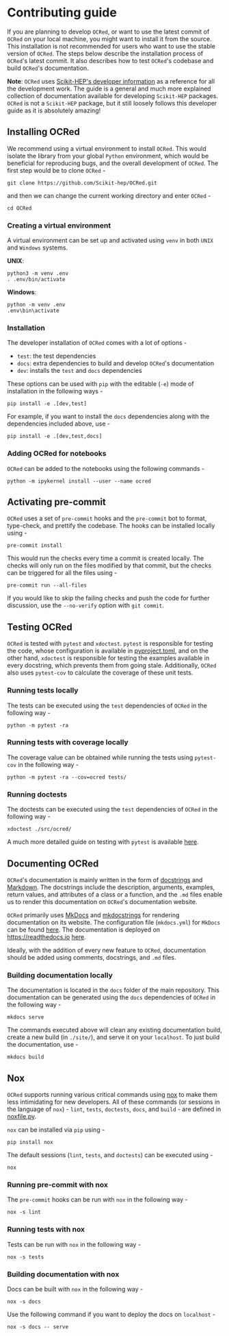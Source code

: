 # Contributing guide

If you are planning to develop `OCRed`, or want to use the latest commit of `OCRed` on your local machine, you might want to install it from the source. This installation is not recommended for users who want to use the stable version of `OCRed`. The steps below describe the installation process of `OCRed`'s latest commit. It also describes how to test `OCRed`'s codebase and build `OCRed`'s documentation.

**Note**: `OCRed` uses [Scikit-HEP's developer information](https://scikit-hep.org/developer) as a reference for all the development work. The guide is a general and much more explained collection of documentation available for developing `Scikit-HEP` packages. `OCRed` is not a `Scikit-HEP` package, but it still loosely follows this developer guide as it is absolutely amazing!

## Installing OCRed

We recommend using a virtual environment to install `OCRed`. This would isolate the library from your global `Python` environment, which would be beneficial for reproducing bugs, and the overall development of `OCRed`. The first step would be to clone `OCRed` -

```
git clone https://github.com/Scikit-hep/OCRed.git
```

and then we can change the current working directory and enter `OCRed` -

```
cd OCRed
```

### Creating a virtual environment

A virtual environment can be set up and activated using `venv` in both `UNIX` and `Windows` systems.

**UNIX**:

```
python3 -m venv .env
. .env/bin/activate
```

**Windows**:

```
python -m venv .env
.env\bin\activate
```

### Installation

The developer installation of `OCRed` comes with a lot of options -

- `test`: the test dependencies
- `docs`: extra dependencies to build and develop `OCRed`'s documentation
- `dev`: installs the `test` and `docs` dependencies

These options can be used with `pip` with the editable (`-e`) mode of installation in the following ways -

```
pip install -e .[dev,test]
```

For example, if you want to install the `docs` dependencies along with the dependencies included above, use -

```
pip install -e .[dev,test,docs]
```

### Adding OCRed for notebooks

`OCRed` can be added to the notebooks using the following commands -

```
python -m ipykernel install --user --name ocred
```

## Activating pre-commit

`OCRed` uses a set of `pre-commit` hooks and the `pre-commit` bot to format, type-check, and prettify the codebase. The hooks can be installed locally using -

```
pre-commit install
```

This would run the checks every time a commit is created locally. The checks will only run on the files modified by that commit, but the checks can be triggered for all the files using -

```
pre-commit run --all-files
```

If you would like to skip the failing checks and push the code for further discussion, use the `--no-verify` option with `git commit`.

## Testing OCRed

`OCRed` is tested with `pytest` and `xdoctest`. `pytest` is responsible for testing the code, whose configuration is available in [pyproject.toml](https://github.com/Saransh-cpp/OCRed/blob/main/pyproject.toml), and on the other hand, `xdoctest` is responsible for testing the examples available in every docstring, which prevents them from going stale. Additionally, `OCRed` also uses `pytest-cov` to calculate the coverage of these unit tests.

### Running tests locally

The tests can be executed using the `test` dependencies of `OCRed` in the following way -

```
python -m pytest -ra
```

### Running tests with coverage locally

The coverage value can be obtained while running the tests using `pytest-cov` in the following way -

```
python -m pytest -ra --cov=ocred tests/
```

### Running doctests

The doctests can be executed using the `test` dependencies of `OCRed` in the following way -

```
xdoctest ./src/ocred/
```

A much more detailed guide on testing with `pytest` is available [here](https://scikit-hep.org/developer/pytest).

## Documenting OCRed

`OCRed`'s documentation is mainly written in the form of [docstrings](https://peps.python.org/pep-0257/) and [Markdown](https://en.wikipedia.org/wiki/Markdown). The docstrings include the description, arguments, examples, return values, and attributes of a class or a function, and the `.md` files enable us to render this documentation on `OCRed`'s documentation website.

`OCRed` primarily uses [MkDocs](https://www.mkdocs.org/) and [mkdocstrings](https://mkdocstrings.github.io/) for rendering documentation on its website. The configuration file (`mkdocs.yml`) for `MkDocs` can be found [here](https://github.com/Saransh-cpp/OCRed/blob/main/mkdocs.yml). The documentation is deployed on <https://readthedocs.io> [here](https://ocred.readthedocs.io/en/latest/).

Ideally, with the addition of every new feature to `OCRed`, documentation should be added using comments, docstrings, and `.md` files.

### Building documentation locally

The documentation is located in the `docs` folder of the main repository. This documentation can be generated using the `docs` dependencies of `OCRed` in the following way -

```
mkdocs serve
```

The commands executed above will clean any existing documentation build, create a new build (in `./site/`), and serve it on your `localhost`. To just build the documentation, use -

```
mkdocs build
```

## Nox

`OCRed` supports running various critical commands using [nox](https://github.com/wntrblm/nox) to make them less intimidating for new developers. All of these commands (or sessions in the language of `nox`) - `lint`, `tests`, `doctests`, `docs`, and `build` - are defined in [noxfile.py](https://github.com/Saransh-cpp/OCRed/blob/main/noxfile.py).

`nox` can be installed via `pip` using -

```
pip install nox
```

The default sessions (`lint`, `tests`, and `doctests`) can be executed
using -

```
nox
```

### Running pre-commit with nox

The `pre-commit` hooks can be run with `nox` in the following way -

```
nox -s lint
```

### Running tests with nox

Tests can be run with `nox` in the following way -

```
nox -s tests
```

### Building documentation with nox

Docs can be built with `nox` in the following way -

```
nox -s docs
```

Use the following command if you want to deploy the docs on `localhost` -

```
nox -s docs -- serve
```
